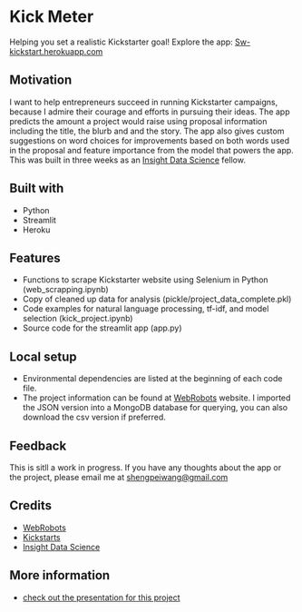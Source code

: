 # Kick Meter
Helping you set a realistic Kickstarter goal! Explore the app: [Sw-kickstart.herokuapp.com](https://sw-kickstart.herokuapp.com)

## Motivation
I want to help entrepreneurs succeed in running Kickstarter campaigns, because I admire their courage and efforts in pursuing their ideas. The app predicts the amount a project would raise using proposal information including the title, the blurb and and the story. The app also gives custom suggestions on word choices for improvements based on both words used in the proposal and feature importance from the model that powers the app. This was built in three weeks as an [Insight Data Science](https://www.insightdatascience.com/) fellow. 

## Built with
- Python
- Streamlit
- Heroku

## Features
- Functions to scrape Kickstarter website using Selenium in Python (web_scrapping.ipynb)
- Copy of cleaned up data for analysis (pickle/project_data_complete.pkl)
- Code examples for natural language processing, tf-idf, and model selection (kick_project.ipynb)
- Source code for the streamlit app (app.py)

## Local setup
- Environmental dependencies are listed at the beginning of each code file.
- The project information can be found at [WebRobots](https://webrobots.io/kickstarter-datasets/) website. I imported the JSON version into a MongoDB database for querying, you can also download the csv version if preferred.

## Feedback
This is sitll a work in progress. If you have any thoughts about the app or the project, please email me at shengpeiwang@gmail.com

## Credits
- [WebRobots](https://webrobots.io/kickstarter-datasets/)
- [Kickstarts](https://www.kickstarter.com/)
- [Insight Data Science](https://www.insightdatascience.com/)

## More information
- [check out the presentation for this project](https://docs.google.com/presentation/d/1oJsKwlv7ab87P3WkZVBMHWjuGsLIRW0dGD4xwoAYb5Q/edit?usp=sharing)
